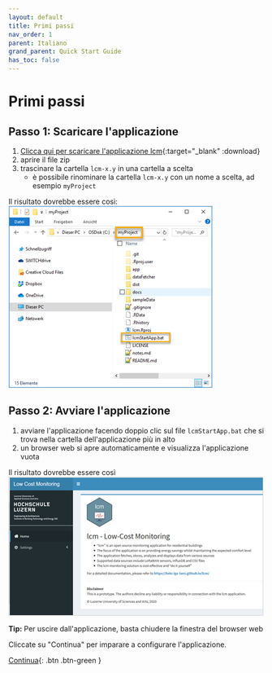 ```yaml
---
layout: default
title: Primi passi
nav_order: 1
parent: Italiano
grand_parent: Quick Start Guide
has_toc: false
---
```


# Primi passi
## Passo 1: Scaricare l'applicazione
1. [Clicca qui per scaricare l'applicazione lcm](https://github.com/hslu-ige-laes/lcm/releases/latest/download/lcm.zip){:target="_blank" :download}
1. aprire il file zip
1. trascinare la cartella `lcm-x.y` in una cartella a scelta
   - è possibile rinominare la cartella `lcm-x.y` con un nome a scelta, ad esempio `myProject`

Il risultato dovrebbe essere così:<br>
<img src="https://raw.githubusercontent.com/hslu-ige-laes/lcm/master/docs/assets/images/quickStartGuide_01.PNG" style="border:1px solid lightgrey"/>


## Passo 2: Avviare l'applicazione
1. avviare l'applicazione facendo doppio clic sul file `lcmStartApp.bat` che si trova nella cartella dell'applicazione più in alto
1. un browser web si apre automaticamente e visualizza l'applicazione vuota

Il risultato dovrebbe essere così<br>
<img src="https://raw.githubusercontent.com/hslu-ige-laes/lcm/master/docs/assets/images/quickStartGuide_02.PNG" style="border:1px solid lightgrey"/>

**Tip:** Per uscire dall'applicazione, basta chiudere la finestra del browser web

Cliccate su "Continua" per imparare a configurare l'applicazione.

[Continua](https://hslu-ige-laes.github.io/lcm/docs/quickStartGuide/it/configuration/){: .btn .btn-green }
